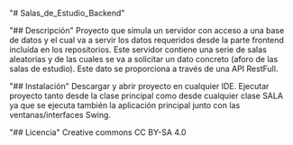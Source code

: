 "# Salas_de_Estudio_Backend" 

"## Descripción"
Proyecto que simula un servidor con acceso a una base de datos y el cual va a servir los datos requeridos desde la parte frontend incluída en los repositorios.
Este servidor contiene una serie de salas aleatorias y de las cuales se va a solicitar un dato concreto (aforo de las salas de estudio).
Este dato se proporciona a través de una API RestFull.

"## Instalación"
Descargar  y abrir proyecto en cualquier IDE.
Ejecutar proyecto tanto desde la clase principal como desde cualquier clase SALA ya que se ejecuta también la aplicación principal junto con las ventanas/interfaces Swing.

"## Licencia" 
Creative commons CC BY-SA 4.0

